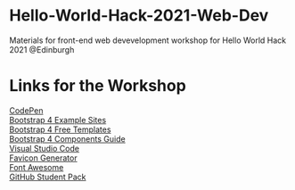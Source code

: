 # Hello-World-Hack-2021-Web-Dev
Materials for front-end web devevelopment workshop for Hello World Hack 2021 @Edinburgh

# Links for the Workshop
[CodePen](https://codepen.io/perryliuedinburgh)<br/>
[Bootstrap 4 Example Sites](https://expo.getbootstrap.com/)<br/>
[Bootstrap 4 Free Templates](https://startbootstrap.com/themes)<br/>
[Bootstrap 4 Components Guide](https://getbootstrap.com/docs/5.0/components/accordion/)<br/>
[Visual Studio Code](https://code.visualstudio.com/)<br/>
[Favicon Generator](https://favicon.io/)<br/>
[Font Awesome](https://fontawesome.com/)<br/>
[GitHub Student Pack](https://education.github.com/pack)
